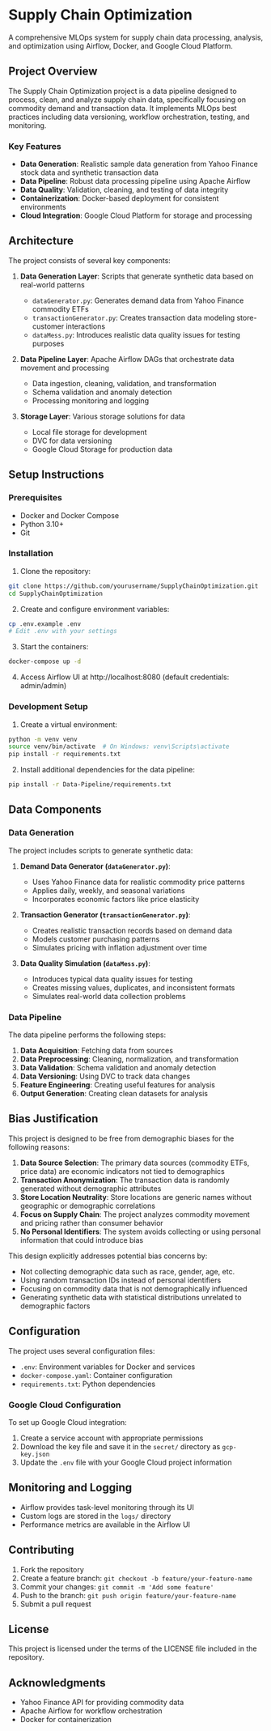 # Supply Chain Optimization

A comprehensive MLOps system for supply chain data processing, analysis, and optimization using Airflow, Docker, and Google Cloud Platform.

## Project Overview

The Supply Chain Optimization project is a data pipeline designed to process, clean, and analyze supply chain data, specifically focusing on commodity demand and transaction data. It implements MLOps best practices including data versioning, workflow orchestration, testing, and monitoring.

### Key Features

- **Data Generation**: Realistic sample data generation from Yahoo Finance stock data and synthetic transaction data
- **Data Pipeline**: Robust data processing pipeline using Apache Airflow
- **Data Quality**: Validation, cleaning, and testing of data integrity
- **Containerization**: Docker-based deployment for consistent environments
- **Cloud Integration**: Google Cloud Platform for storage and processing

## Architecture

The project consists of several key components:

1. **Data Generation Layer**: Scripts that generate synthetic data based on real-world patterns

   - `dataGenerator.py`: Generates demand data from Yahoo Finance commodity ETFs
   - `transactionGenerator.py`: Creates transaction data modeling store-customer interactions
   - `dataMess.py`: Introduces realistic data quality issues for testing purposes

2. **Data Pipeline Layer**: Apache Airflow DAGs that orchestrate data movement and processing

   - Data ingestion, cleaning, validation, and transformation
   - Schema validation and anomaly detection
   - Processing monitoring and logging

3. **Storage Layer**: Various storage solutions for data
   - Local file storage for development
   - DVC for data versioning
   - Google Cloud Storage for production data

## Setup Instructions

### Prerequisites

- Docker and Docker Compose
- Python 3.10+
- Git

### Installation

1. Clone the repository:

```bash
git clone https://github.com/yourusername/SupplyChainOptimization.git
cd SupplyChainOptimization
```

2. Create and configure environment variables:

```bash
cp .env.example .env
# Edit .env with your settings
```

3. Start the containers:

```bash
docker-compose up -d
```

4. Access Airflow UI at http://localhost:8080 (default credentials: admin/admin)

### Development Setup

1. Create a virtual environment:

```bash
python -m venv venv
source venv/bin/activate  # On Windows: venv\Scripts\activate
pip install -r requirements.txt
```

2. Install additional dependencies for the data pipeline:

```bash
pip install -r Data-Pipeline/requirements.txt
```

## Data Components

### Data Generation

The project includes scripts to generate synthetic data:

1. **Demand Data Generator (`dataGenerator.py`)**:

   - Uses Yahoo Finance data for realistic commodity price patterns
   - Applies daily, weekly, and seasonal variations
   - Incorporates economic factors like price elasticity

2. **Transaction Generator (`transactionGenerator.py`)**:

   - Creates realistic transaction records based on demand data
   - Models customer purchasing patterns
   - Simulates pricing with inflation adjustment over time

3. **Data Quality Simulation (`dataMess.py`)**:
   - Introduces typical data quality issues for testing
   - Creates missing values, duplicates, and inconsistent formats
   - Simulates real-world data collection problems

### Data Pipeline

The data pipeline performs the following steps:

1. **Data Acquisition**: Fetching data from sources
2. **Data Preprocessing**: Cleaning, normalization, and transformation
3. **Data Validation**: Schema validation and anomaly detection
4. **Data Versioning**: Using DVC to track data changes
5. **Feature Engineering**: Creating useful features for analysis
6. **Output Generation**: Creating clean datasets for analysis

## Bias Justification

This project is designed to be free from demographic biases for the following reasons:

1. **Data Source Selection**: The primary data sources (commodity ETFs, price data) are economic indicators not tied to demographics
2. **Transaction Anonymization**: The transaction data is randomly generated without demographic attributes
3. **Store Location Neutrality**: Store locations are generic names without geographic or demographic correlations
4. **Focus on Supply Chain**: The project analyzes commodity movement and pricing rather than consumer behavior
5. **No Personal Identifiers**: The system avoids collecting or using personal information that could introduce bias

This design explicitly addresses potential bias concerns by:

- Not collecting demographic data such as race, gender, age, etc.
- Using random transaction IDs instead of personal identifiers
- Focusing on commodity data that is not demographically influenced
- Generating synthetic data with statistical distributions unrelated to demographic factors

## Configuration

The project uses several configuration files:

- `.env`: Environment variables for Docker and services
- `docker-compose.yaml`: Container configuration
- `requirements.txt`: Python dependencies

### Google Cloud Configuration

To set up Google Cloud integration:

1. Create a service account with appropriate permissions
2. Download the key file and save it in the `secret/` directory as `gcp-key.json`
3. Update the `.env` file with your Google Cloud project information

## Monitoring and Logging

- Airflow provides task-level monitoring through its UI
- Custom logs are stored in the `logs/` directory
- Performance metrics are available in the Airflow UI

## Contributing

1. Fork the repository
2. Create a feature branch: `git checkout -b feature/your-feature-name`
3. Commit your changes: `git commit -m 'Add some feature'`
4. Push to the branch: `git push origin feature/your-feature-name`
5. Submit a pull request

## License

This project is licensed under the terms of the LICENSE file included in the repository.

## Acknowledgments

- Yahoo Finance API for providing commodity data
- Apache Airflow for workflow orchestration
- Docker for containerization

